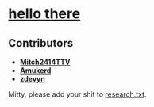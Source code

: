# [hello there](https://www.youtube.com/embed/pfPykj7978I?si=8H8N0UldMPZIgBqr)

## Contributors
- **[Mitch2414TTV](https://github.com/Mitch2414TTV)**
- **[Amukerd](https://github.com/Amukerd)**
- **[zdevyn](https://github.com/zdevyn)**

Mitty, please add your shit to [research.txt](https://github.com/Amukerd/webmaster/blob/main/research.txt).